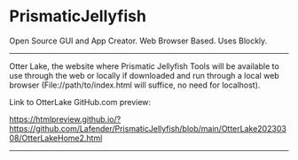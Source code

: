 # PrismaticJellyfish
Open Source GUI and App Creator. Web Browser Based. Uses Blockly.




***
Otter Lake, the website where Prismatic Jellyfish Tools will be available to use through the web or locally if downloaded and run through a local web browser 
(File://path/to/index.html will suffice, no need for localhost).


Link to OtterLake GitHub.com preview:

https://htmlpreview.github.io/?https://github.com/Lafender/PrismaticJellyfish/blob/main/OtterLake20230308/OtterLakeHome2.html
***
